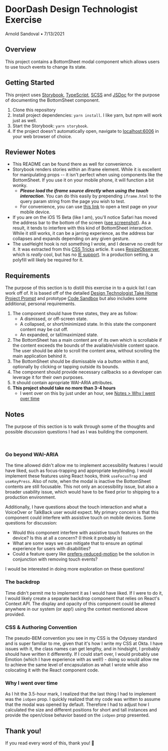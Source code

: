 # DoorDash Design Technologist Exercise

Arnold Sandoval • 7/13/2021

## Overview
This project contains a BottomSheet modal component which allows users to use touch events to change its state.

## Getting Started

This project uses [Storybook](https://storybook.js.org), [TypeScript](https://www.typescriptlang.org/), [SCSS](https://sass-lang.com/) and [JSDoc](https://jsdoc.app/) for the purpose of documenting the BottomSheet component.

1. Clone this repository
2. Install project dependencies: `yarn install`. I like yarn, but npm will work just as well.
3. Start the Storybook: `yarn storybook`.
4. If the project doesn't automatically open, navigate to [localhost:6006](http://localhost:6006) in your web browser of choice.


## Reviewer Notes

- This README can be found there as well for convenience.
- Storybook renders stories within an iframe element. While it is excellent for manipulating props -- it isn't perfect when using components like the BottomSheet. If you use it on your mobile phone, it will function a bit wonky. 
    - _**Please load the iframe source directly when using the touch interaction**_. You can do this easily by prepending `iframe.html` to the query param string from the page you wish to test.
    - For convenience, you can use <a href="https://arnoldsandoval.github.io/doordash-take-home/iframe.html?path=/story/example-bottomsheet--scrollable-body" target="_blank" rel="noopener">this link</a> to open a test page on your mobile device.
- If you are on the iOS 15 Beta (like I am), you'll notice Safari has moved the address bar to the bottom of the screen ([see screenshot](https://cln.sh/lUGFDo)). As a result, it tends to interfere with this kind of BottomSheet interaction. While it still works, it can be a jarring experience, as the address bar collapses and expands depending on any given gesture.
- The useHeight hook is not something I wrote, and I deserve no credit for it. It was extracted from this [CSS Tricks](https://css-tricks.com/making-sense-of-react-spring/) article. It uses [ResizeObserver](), which is _really_ cool, but has no [IE support](https://caniuse.com/resizeobserver). In a production setting, a polyfill will likely be required for it.

## Requirements

The purpose of this section is to distill this exercise in to a quick list I can work off of. It is based off of the detailed [Design Technologist Take Home Project Prompt](https://docs.google.com/document/d/1pM7M4XAnvGIZuYV9ofXyyAiKUuN1gE02ow8zwe5nPgM/edit) and prototype [Code Sandbox](https://8kr7zyl4r2.codesandbox.io/) but also includes some additional, personal requirements.

1. The component should have three states, they are as follow:
    - A dismissed, or off-screen state.
    - A collapsed, or short/minimized state. In this state the component content may be cut off.
    - An expanded, or tall/maximized state.
2. The BottomSheet has a main content are of its own which is scrollable if the content exceeds the bounds of the available/visible content space. The user should be able to scroll the content area, without scrolling the main application behind it.
3. The BottomSheet should be dismissable via a button within it and, optionally by clicking or tapping outside its bounds.
4. The component should provide necessary callbacks so a developer can leverage it for their own purposes.
5. It should contain apropriate WAI-ARIA attributes.
6. **This project should take no more than 3-4 hours**
    - I went over on this by just under an hour, see [Notes > Why I went over time](#why-i-went-over-time)

## Notes

The purpose of this section is to walk through some of the thoughts and possible discussion questions I had as I was building the component.

<br />

### Go beyond WAI-ARIA
The time allowed didn't allow me to implement accessibility features I would have liked, such as focus-trapping and appropriate keybinding. I would implement these features using React hooks, think `useFocusTrap` and `useKeyPress`. Also of note, when the modal is inactive the BottomSheet contents are still focusable. This not only an accessibility issue, but also a broader usability issue, which would have to be fixed prior to shipping to a production environment.

Additionally, I have questions about the touch interaction and what a VoiceOver or TalkBack user would expect. My primary concern is that this component could interfere with assistive touch on mobile devices. Some questions for discussion: 

- Would this component interfere with assistive touch features on the device? Is this at all a concern? (I think it probably is)
- What are some ways we can mitigate that to ensure an optimal experience for users with disabilities? 
- Could a feature query like [prefers-reduced-motion](https://developer.mozilla.org/en-US/docs/Web/CSS/@media/prefers-reduced-motion) be the solution in conjunction with removing touch events? 

I would be interested in doing more exploration on these questions!

### The backdrop
Time didn't permit me to implement it as I would have liked. If I were to do it, I would likely create a separate backdrop component that relies on React's Context API. The display and opacity of this component could be altered anywhere in our system (or app!) using the context mentioned above provided.

### CSS & Authoring Convention
The pseudo-BEM convention you see in my CSS is the Odyssey standard and is super familiar to me, given that it's how I write my CSS at Okta. I have issues with it, the class names can get lengthy, and in hindsight, I probably should have written it differently. If I could start over, I would probably use Emotion (which I have experience with as well!) - doing so would allow me to achieve the same level of encapsulation as what I wrote while also colocating it with the React component code.

### Why I went over time
As I hit the 3.5-hour mark, I realized that the last thing I had to implement was the `isOpen` prop. I quickly realized that my code was written to assume that the modal was opened by default. Therefore I had to adjust how I calculated the size and different positions for short and tall instances and provide the open/close behavior based on the `isOpen` prop presented.

## Thank you!
If you read every word of this, thank you! 🙌
